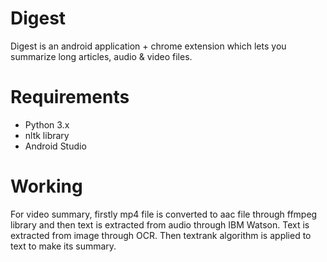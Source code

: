 # Digest
Digest is an android application + chrome extension which lets you summarize long articles, audio & video files.

# Requirements
* Python 3.x
* nltk library
* Android Studio

# Working
For video summary, firstly mp4 file is converted to aac file through ffmpeg library and then text is extracted from audio through IBM Watson. Text is extracted from image through OCR. Then textrank algorithm is applied to text to make its summary.
